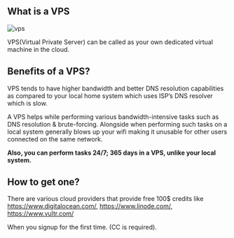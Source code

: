 ## What is a VPS

![vps](https://github.com/GofN1/VPS/assets/53989917/99804dbb-321a-4191-8781-58a9025d7380)

VPS(Virtual Private Server) can be called as your own dedicated virtual machine in the cloud.

## Benefits of a VPS?
VPS tends to have higher bandwidth and better DNS resolution capabilities as compared to your local home system which uses ISP’s DNS resolver which is slow.

A VPS helps while performing various bandwidth-intensive tasks such as DNS resolution & brute-forcing. Alongside when performing such tasks on a local system generally blows up your wifi making it unusable for other users connected on the same network.

**Also, you can perform tasks 24/7; 365 days in a VPS, unlike your local system.**

## How to get one?
There are various cloud providers that provide free 100$ credits like https://www.digitalocean.com/, https://www.linode.com/, https://www.vultr.com/

When you signup for the first time. (CC is required).













